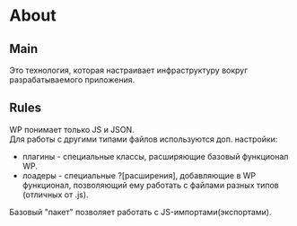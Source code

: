 # About

## Main

Это технология, которая настраивает инфраструктуру вокруг разрабатываемого приложения.

## Rules

WP понимает только JS и JSON.  
Для работы с другими типами файлов используются доп. настройки:

- плагины - специальные классы, расширяющие базовый функционал WP.
- лоадеры - специальные ?[расширения], добавляющие в WP функционал, позволяющий ему работать с файлами разных типов (отличных от .js).

Базовый "пакет" позволяет работать с JS-импортами(экспортами).
